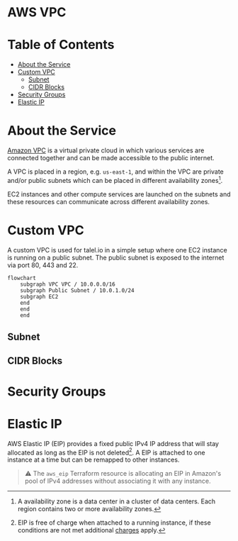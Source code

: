 # AWS VPC

# Table of Contents

- [About the Service](#about-the-service)
- [Custom VPC](#custom-vpc)
    - [Subnet](#subnet)
    - [CIDR Blocks](#cidr-blocks)
- [Security Groups](#security-groups)
- [Elastic IP](#elastic-ip)

# About the Service

[Amazon VPC](https://aws.amazon.com/vpc/) is a virtual private cloud in which various services are connected together and can be made accessible to the public internet.

A VPC is placed in a region, e.g. `us-east-1`, and within the VPC are private and/or public subnets which can be placed in different availability zones[^1].

EC2 instances and other compute services are launched on the subnets and these resources can communicate across different availability zones.

# Custom VPC

A custom VPC is used for talel.io in a simple setup where one EC2 instance is running on a public subnet. The public subnet is exposed to the internet via port 80, 443 and 22.

```mermaid
flowchart
    subgraph VPC VPC / 10.0.0.0/16
    subgraph Public Subnet / 10.0.1.0/24
    subgraph EC2
    end
    end
    end
```

## Subnet

## CIDR Blocks

# Security Groups

# Elastic IP

AWS Elastic IP (EIP) provides a fixed public IPv4 IP address that will stay allocated as long as the EIP is not deleted[^2]. A EIP is attached to one instance at a time but can be remapped to other instances.

> ⚠️ The `aws_eip` Terraform resource is allocating an EIP in Amazon's pool of IPv4 addresses without associating it with any instance.

[^1]: A availability zone is a data center in a cluster of data centers. Each region contains two or more availability zones.

[^2]: EIP is free of charge when attached to a running instance, if these conditions are not met additional [charges](https://aws.amazon.com/ec2/pricing/on-demand/#Elastic_IP_Addresses) apply.
